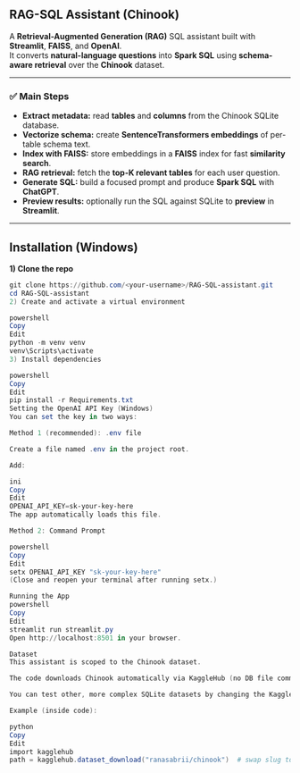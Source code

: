 ## **RAG-SQL Assistant (Chinook)**

A **Retrieval-Augmented Generation (RAG)** SQL assistant built with **Streamlit**, **FAISS**, and **OpenAI**.  
It converts **natural-language questions** into **Spark SQL** using **schema-aware retrieval** over the **Chinook** dataset.

---

### **✅ Main Steps**
- **Extract metadata:** read **tables** and **columns** from the Chinook SQLite database.  
- **Vectorize schema:** create **SentenceTransformers embeddings** of per-table schema text.  
- **Index with FAISS:** store embeddings in a **FAISS** index for fast **similarity search**.  
- **RAG retrieval:** fetch the **top-K relevant tables** for each user question.  
- **Generate SQL:** build a focused prompt and produce **Spark SQL** with **ChatGPT**.  
- **Preview results:** optionally run the SQL against SQLite to **preview** in **Streamlit**.

---

## **Installation (Windows)**

**1) Clone the repo**
```powershell
git clone https://github.com/<your-username>/RAG-SQL-assistant.git
cd RAG-SQL-assistant
2) Create and activate a virtual environment

powershell
Copy
Edit
python -m venv venv
venv\Scripts\activate
3) Install dependencies

powershell
Copy
Edit
pip install -r Requirements.txt
Setting the OpenAI API Key (Windows)
You can set the key in two ways:

Method 1 (recommended): .env file

Create a file named .env in the project root.

Add:

ini
Copy
Edit
OPENAI_API_KEY=sk-your-key-here
The app automatically loads this file.

Method 2: Command Prompt

powershell
Copy
Edit
setx OPENAI_API_KEY "sk-your-key-here"
(Close and reopen your terminal after running setx.)

Running the App
powershell
Copy
Edit
streamlit run streamlit.py
Open http://localhost:8501 in your browser.

Dataset
This assistant is scoped to the Chinook dataset.

The code downloads Chinook automatically via KaggleHub (no DB file committed).

You can test other, more complex SQLite datasets by changing the KaggleHub slug—the same RAG + FAISS pipeline applies.

Example (inside code):

python
Copy
Edit
import kagglehub
path = kagglehub.dataset_download("ranasabrii/chinook")  # swap slug to test other datasets
